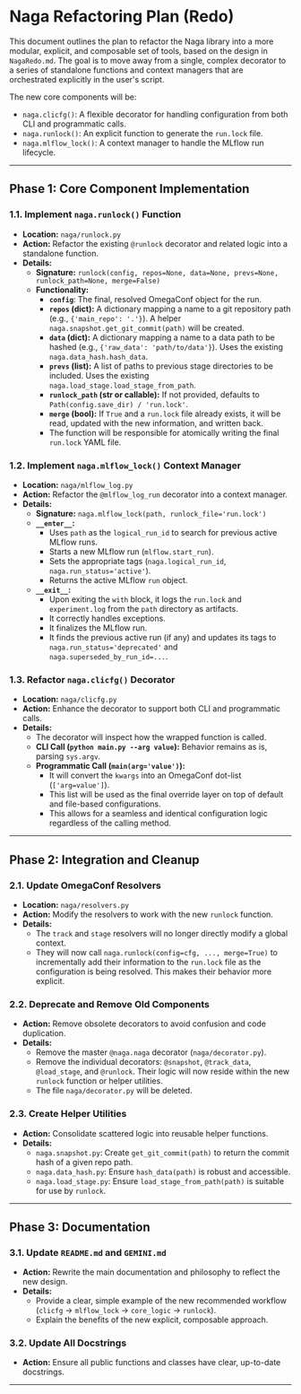 # Naga Refactoring Plan (Redo)

This document outlines the plan to refactor the Naga library into a more modular, explicit, and composable set of tools, based on the design in `NagaRedo.md`. The goal is to move away from a single, complex decorator to a series of standalone functions and context managers that are orchestrated explicitly in the user's script.

The new core components will be:
- `naga.clicfg()`: A flexible decorator for handling configuration from both CLI and programmatic calls.
- `naga.runlock()`: An explicit function to generate the `run.lock` file.
- `naga.mlflow_lock()`: A context manager to handle the MLflow run lifecycle.

---

## Phase 1: Core Component Implementation

### 1.1. Implement `naga.runlock()` Function
- **Location:** `naga/runlock.py`
- **Action:** Refactor the existing `@runlock` decorator and related logic into a standalone function.
- **Details:**
    - **Signature:** `runlock(config, repos=None, data=None, prevs=None, runlock_path=None, merge=False)`
    - **Functionality:**
        - **`config`**: The final, resolved OmegaConf object for the run.
        - **`repos` (dict):** A dictionary mapping a name to a git repository path (e.g., `{'main_repo': '.'}`). A helper `naga.snapshot.get_git_commit(path)` will be created.
        - **`data` (dict):** A dictionary mapping a name to a data path to be hashed (e.g., `{'raw_data': 'path/to/data'}`). Uses the existing `naga.data_hash.hash_data`.
        - **`prevs` (list):** A list of paths to previous stage directories to be included. Uses the existing `naga.load_stage.load_stage_from_path`.
        - **`runlock_path` (str or callable):** If not provided, defaults to `Path(config.save_dir) / 'run.lock'`.
        - **`merge` (bool):** If `True` and a `run.lock` file already exists, it will be read, updated with the new information, and written back.
        - The function will be responsible for atomically writing the final `run.lock` YAML file.

### 1.2. Implement `naga.mlflow_lock()` Context Manager
- **Location:** `naga/mlflow_log.py`
- **Action:** Refactor the `@mlflow_log_run` decorator into a context manager.
- **Details:**
    - **Signature:** `naga.mlflow_lock(path, runlock_file='run.lock')`
    - **`__enter__`:**
        - Uses `path` as the `logical_run_id` to search for previous active MLflow runs.
        - Starts a new MLflow run (`mlflow.start_run`).
        - Sets the appropriate tags (`naga.logical_run_id`, `naga.run_status='active'`).
        - Returns the active MLflow `run` object.
    - **`__exit__`:**
        - Upon exiting the `with` block, it logs the `run.lock` and `experiment.log` from the `path` directory as artifacts.
        - It correctly handles exceptions.
        - It finalizes the MLflow run.
        - It finds the previous active run (if any) and updates its tags to `naga.run_status='deprecated'` and `naga.superseded_by_run_id=...`.

### 1.3. Refactor `naga.clicfg()` Decorator
- **Location:** `naga/clicfg.py`
- **Action:** Enhance the decorator to support both CLI and programmatic calls.
- **Details:**
    - The decorator will inspect how the wrapped function is called.
    - **CLI Call (`python main.py --arg value`):** Behavior remains as is, parsing `sys.argv`.
    - **Programmatic Call (`main(arg='value')`):**
        - It will convert the `kwargs` into an OmegaConf dot-list (`['arg=value']`).
        - This list will be used as the final override layer on top of default and file-based configurations.
        - This allows for a seamless and identical configuration logic regardless of the calling method.

---

## Phase 2: Integration and Cleanup

### 2.1. Update OmegaConf Resolvers
- **Location:** `naga/resolvers.py`
- **Action:** Modify the resolvers to work with the new `runlock` function.
- **Details:**
    - The `track` and `stage` resolvers will no longer directly modify a global context.
    - They will now call `naga.runlock(config=cfg, ..., merge=True)` to incrementally add their information to the `run.lock` file as the configuration is being resolved. This makes their behavior more explicit.

### 2.2. Deprecate and Remove Old Components
- **Action:** Remove obsolete decorators to avoid confusion and code duplication.
- **Details:**
    - Remove the master `@naga.naga` decorator (`naga/decorator.py`).
    - Remove the individual decorators: `@snapshot`, `@track_data`, `@load_stage`, and `@runlock`. Their logic will now reside within the new `runlock` function or helper utilities.
    - The file `naga/decorator.py` will be deleted.

### 2.3. Create Helper Utilities
- **Action:** Consolidate scattered logic into reusable helper functions.
- **Details:**
    - `naga.snapshot.py`: Create `get_git_commit(path)` to return the commit hash of a given repo path.
    - `naga.data_hash.py`: Ensure `hash_data(path)` is robust and accessible.
    - `naga.load_stage.py`: Ensure `load_stage_from_path(path)` is suitable for use by `runlock`.

---

## Phase 3: Documentation

### 3.1. Update `README.md` and `GEMINI.md`
- **Action:** Rewrite the main documentation and philosophy to reflect the new design.
- **Details:**
    - Provide a clear, simple example of the new recommended workflow (`clicfg` -> `mlflow_lock` -> `core_logic` -> `runlock`).
    - Explain the benefits of the new explicit, composable approach.

### 3.2. Update All Docstrings
- **Action:** Ensure all public functions and classes have clear, up-to-date docstrings.

---

